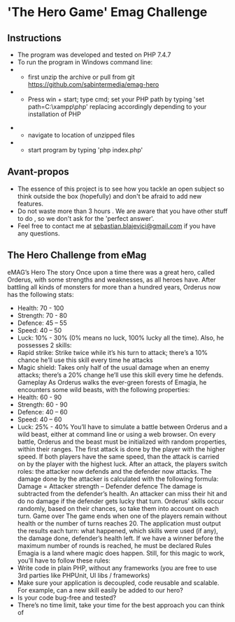# 'The Hero Game' Emag Challenge

## Instructions

- The program was developed and tested on PHP 7.4.7
- To run the program in Windows command line:
- - first unzip the archive or pull from git https://github.com/sabintermedia/emag-hero
- - Press win + start; type cmd; set your PHP path by typing 'set path=C:\xampp\php' replacing accordingly depending to your installation of PHP

* - navigate to location of unzipped files
* - start program by typing 'php index.php'

## Avant-propos

- The essence of this project is to see how you tackle an open subject so think outside the box (hopefully) and
  don't be afraid to add new features.
- Do not waste more than 3 hours . We are aware that you have other stuff to do , so we don't ask for the 'perfect answer'.
- Feel free to contact me at sebastian.blajevici@gmail.com if you have any questions.

## The Hero Challenge from eMag

eMAG’s Hero
The story
Once upon a time there was a great hero, called Orderus, with some strengths and weaknesses, as all heroes have.
After battling all kinds of monsters for more than a hundred years, Orderus now has the following stats:
 - Health: 70 - 100
 - Strength: 70 - 80
 - Defence: 45 – 55
 - Speed: 40 – 50
 - Luck: 10% - 30% (0% means no luck, 100% lucky all the time).
Also, he possesses 2 skills:
 - Rapid strike: Strike twice while it’s his turn to attack; there’s a 10% chance he’ll use this skill
every time he attacks
 - Magic shield: Takes only half of the usual damage when an enemy attacks; there’s a 20%
change he’ll use this skill every time he defends.
Gameplay
As Orderus walks the ever-green forests of Emagia, he encounters some wild beasts, with the
following properties:
 - Health: 60 - 90
 - Strength: 60 - 90
 - Defence: 40 – 60
 - Speed: 40 – 60
 - Luck: 25% - 40%
You’ll have to simulate a battle between Orderus and a wild beast, either at command line or using a web browser. On every battle, Orderus and the beast must be initialized with random properties, within their ranges.
The first attack is done by the player with the higher speed. If both players have the same speed,
than the attack is carried on by the player with the highest luck. After an attack, the players switch
roles: the attacker now defends and the defender now attacks.
The damage done by the attacker is calculated with the following formula:
Damage = Attacker strength – Defender defence
The damage is subtracted from the defender’s health. An attacker can miss their hit and do no
damage if the defender gets lucky that turn.
Orderus’ skills occur randomly, based on their chances, so take them into account on each turn.
Game over
The game ends when one of the players remain without health or the number of turns reaches 20.
The application must output the results each turn: what happened, which skills were used (if any),
the damage done, defender’s health left.
If we have a winner before the maximum number of rounds is reached, he must be declared
Rules
Emagia is a land where magic does happen. Still, for this magic to work, you’ll have to follow these
rules:
 - Write code in plain PHP, without any frameworks (you are free to use 3rd parties like
PHPUnit, UI libs / frameworks)
 - Make sure your application is decoupled, code reusable and scalable. For example, can a
new skill easily be added to our hero?
 - Is your code bug-free and tested?
 - There’s no time limit, take your time for the best approach you can think of